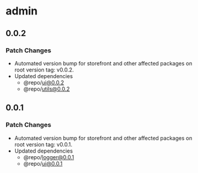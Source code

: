 # admin

## 0.0.2

### Patch Changes

- Automated version bump for storefront and other affected packages on root version tag: v0.0.2.
- Updated dependencies
  - @repo/ui@0.0.2
  - @repo/utils@0.0.2

## 0.0.1

### Patch Changes

- Automated version bump for storefront and other affected packages on root version tag: v0.0.1.
- Updated dependencies
  - @repo/logger@0.0.1
  - @repo/ui@0.0.1
